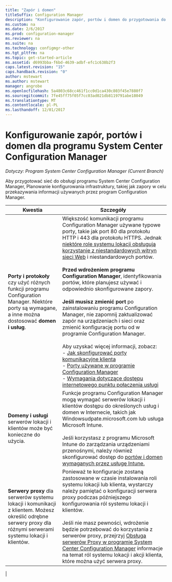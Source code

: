 ```yaml
---
title: "Zapór i domen"
titleSuffix: Configuration Manager
description: "Konfigurowanie zapór, portów i domen do przygotowania do komunikacji programu System Center Configuration Manager."
ms.custom: na
ms.date: 2/6/2017
ms.prod: configuration-manager
ms.reviewer: na
ms.suite: na
ms.technology: configmgr-other
ms.tgt_pltfrm: na
ms.topic: get-started-article
ms.assetid: d6993bba-f6bd-4639-adbf-efc1c638b2f3
caps.latest.revision: "15"
caps.handback.revision: "0"
author: mstewart
ms.author: mstewart
manager: angrobe
ms.openlocfilehash: 5a4803c68cc461f1cc0d1ca430c803f45e7880f7
ms.sourcegitcommit: 7fe45ff75f05f7cc03ad021db8119791abe18049
ms.translationtype: MT
ms.contentlocale: pl-PL
ms.lasthandoff: 12/01/2017
---
```

# <a name="set-up-firewalls-ports-and-domains-for-system-center-configuration-manager"></a>Konfigurowanie zapór, portów i domen dla programu System Center Configuration Manager

*Dotyczy: Program System Center Configuration Manager (Current Branch)*

Aby przygotować sieć do obsługi programu System Center Configuration Manager, Planowanie konfigurowania infrastruktury, takiej jak zapory w celu przekazywania informacji używanych przez program Configuration Manager.  

|Kwestia|Szczegóły|  
|-------------------|-------------|  
|**Porty i protokoły** czy użyć różnych funkcji programu Configuration Manager. Niektóre porty są wymagane, a inne można dostosować **domen i usług**.|Większość komunikacji programu Configuration Manager używane typowe porty, takie jak port 80 dla protokołu HTTP i 443 dla protokołu HTTPS. Jednak [niektóre role systemu lokacji obsługują korzystanie z niestandardowych witryn sieci Web](/sccm/core/plan-design/network/websites-for-site-system-servers) i niestandardowych portów.<br /><br /> **Przed wdrożeniem programu Configuration Manager**, identyfikowania portów, które planujesz używać i odpowiednio skonfigurowane zapory.<br /><br /> **Jeśli musisz zmienić port** po zainstalowaniu programu Configuration Manager, nie zapomnij zaktualizować zapór na urządzeniach i sieci oraz zmienić konfigurację portu od w programie Configuration Manager.<br /><br /> Aby uzyskać więcej informacji, zobacz: </br>- [Jak skonfigurować porty komunikacyjne klienta](../../../core/clients/deploy/configure-client-communication-ports.md) </br>- [Porty używane w programie Configuration Manager](../../../core/plan-design/hierarchy/ports.md) </br>- [Wymagania dotyczące dostępu internetowego punktu połączenia usługi](/sccm/core/servers/deploy/configure/about-the-service-connection-point#bkmk_urls)|  
|**Domeny i usługi** serwerów lokacji i klientów może być konieczne do użycia.|Funkcje programu Configuration Manager mogą wymagać serwerów lokacji i klientów dostępu do określonych usług i domen w Internecie, takich jak Windowsudpate.microsoft.com lub usługa Microsoft Intune.<br /><br /> Jeśli korzystasz z programu Microsoft Intune do zarządzania urządzeniami przenośnymi, należy również skonfigurować dostęp do [portów i domen wymaganych przez usługę Intune.](https://docs.microsoft.com/en-us/intune/get-started/network-infrastructure-requirements-for-microsoft-intune)|  
|**Serwery proxy** dla serwerów systemu lokacji i komunikacji z klientem. Możesz określić odrębne serwery proxy dla różnymi serwerami systemu lokacji i klientów.|Ponieważ te konfiguracje zostaną zastosowane w czasie instalowania roli systemu lokacji lub klienta, wystarczy należy pamiętać o konfiguracji serwera proxy podczas późniejszego konfigurowania ról systemu lokacji i klientów.<br /><br /> Jeśli nie masz pewności, wdrożenie będzie potrzebować do korzystania z serwerów proxy, przejrzyj [Obsługa serwerów Proxy w programie System Center Configuration Manager](../../../core/plan-design/network/proxy-server-support.md) informacje na temat ról systemu lokacji i akcji klienta, które można użyć serwera proxy.|   
|  
